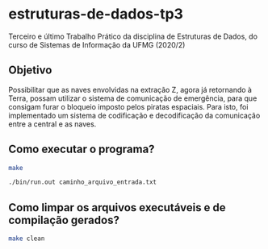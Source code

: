 # estruturas-de-dados-tp3
Terceiro e último Trabalho Prático da disciplina de Estruturas de Dados, do curso de Sistemas de Informação da UFMG (2020/2)

## Objetivo
Possibilitar que as naves envolvidas na extração Z, agora já retornando à Terra, possam utilizar o sistema de comunicação de emergência, para que consigam furar o bloqueio imposto pelos piratas espaciais.
Para isto, foi implementado um sistema de codificação e decodificação da comunicação entre a central e as naves.

## Como executar o programa?

```bash
make

./bin/run.out caminho_arquivo_entrada.txt
```

## Como limpar os arquivos executáveis e de compilação gerados?
```bash
make clean

```
